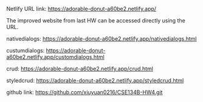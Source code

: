 Netlify URL link: https://adorable-donut-a60be2.netlify.app/

The improved website from last HW can be accessed directly using the URL.

nativedialogs: https://adorable-donut-a60be2.netlify.app/nativedialogs.html

custumdialogs: https://adorable-donut-a60be2.netlify.app/customdialogs.html

crud: https://adorable-donut-a60be2.netlify.app/crud.html

styledcrud: https://adorable-donut-a60be2.netlify.app/styledcrud.html

github link: https://github.com/xiuyuan0216/CSE134B-HW4.git